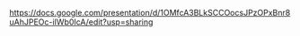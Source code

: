 
https://docs.google.com/presentation/d/1OMfcA3BLkSCCOocsJPzOPxBnr8uAhJPEOc-iIWb0IcA/edit?usp=sharing
